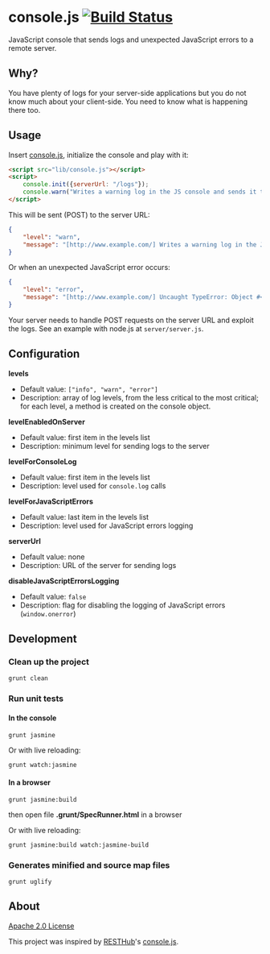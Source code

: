 # console.js [![Build Status](https://travis-ci.org/mickaeltr/console.js.svg?branch=master)](https://travis-ci.org/mickaeltr/console.js)

JavaScript console that sends logs and unexpected JavaScript errors to a remote server.

## Why?

You have plenty of logs for your server-side applications but you do not know much about your client-side. You need to know what is happening there too.

## Usage

Insert [console.js](https://github.com/mickaeltr/console.js), initialize the console and play with it:

```html
<script src="lib/console.js"></script>
<script>
    console.init({serverUrl: "/logs"});
    console.warn("Writes a warning log in the JS console and sends it to the server");
</script>
```

This will be sent (POST) to the server URL:

```json
{
    "level": "warn",
    "message": "[http://www.example.com/] Writes a warning log in the JS console and sends it to the server"
}
```

Or when an unexpected JavaScript error occurs:

```json
{
    "level": "error",
    "message": "[http://www.example.com/] Uncaught TypeError: Object #<Console> has no method 'fatal' - http://example.com/application.js:13"
}
```

Your server needs to handle POST requests on the server URL and exploit the logs. See an example with node.js at `server/server.js`.

## Configuration

**levels**

* Default value: `["info", "warn", "error"]`
* Description: array of log levels, from the less critical to the most critical; for each level, a method is created on the console object.

**levelEnabledOnServer**

* Default value: first item in the levels list
* Description: minimum level for sending logs to the server

**levelForConsoleLog**

* Default value: first item in the levels list
* Description: level used for `console.log` calls

**levelForJavaScriptErrors**

* Default value: last item in the levels list
* Description: level used for JavaScript errors logging

**serverUrl**

* Default value: none
* Description: URL of the server for sending logs

**disableJavaScriptErrorsLogging**

* Default value: `false`
* Description: flag for disabling the logging of JavaScript errors (`window.onerror`)

## Development

### Clean up the project

``grunt clean``

### Run unit tests

#### In the console

```
grunt jasmine
```

Or with live reloading:

```
grunt watch:jasmine
```

#### In a browser

```
grunt jasmine:build
```
then open file **.grunt/SpecRunner.html** in a browser

Or with live reloading:

```
grunt jasmine:build watch:jasmine-build
```

### Generates minified and source map files

```
grunt uglify
```

## About

[Apache 2.0 License](http://www.apache.org/licenses/LICENSE-2.0.html)

This project was inspired by [RESTHub](http://resthub.org/)'s [console.js](https://github.com/resthub/resthub-backbone-stack/blob/master/js/lib/resthub/console.js).
